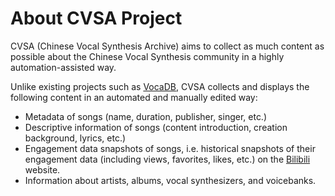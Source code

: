 # About CVSA Project

CVSA (Chinese Vocal Synthesis Archive) aims to collect as much content as possible about the Chinese Vocal Synthesis
community in a highly automation-assisted way.&#x20;

Unlike existing projects such as [VocaDB](https://vocadb.net), CVSA collects and displays the following content in an
automated and manually edited way:

- Metadata of songs (name, duration, publisher, singer, etc.)
- Descriptive information of songs (content introduction, creation background, lyrics, etc.)
- Engagement data snapshots of songs, i.e. historical snapshots of their engagement data (including views, favorites,
  likes, etc.) on the [Bilibili](https://en.wikipedia.org/wiki/Bilibili) website.
- Information about artists, albums, vocal synthesizers, and voicebanks.
